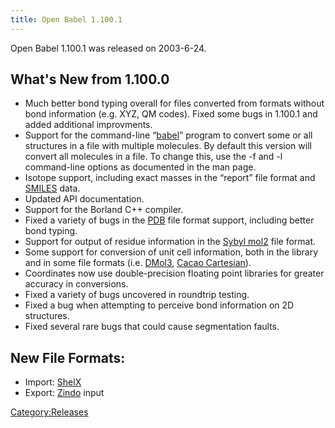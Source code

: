 ```yaml
---
title: Open Babel 1.100.1
---
```


Open Babel 1.100.1 was released on 2003-6-24.

What's New from 1.100.0
-----------------------

-   Much better bond typing overall for files converted from formats without bond information (e.g. XYZ, QM codes). Fixed some bugs in 1.100.1 and added additional improvments.
-   Support for the command-line “[babel](/babel "wikilink")” program to convert some or all structures in a file with multiple molecules. By default this version will convert all molecules in a file. To change this, use the -f and -l command-line options as documented in the man page.
-   Isotope support, including exact masses in the “report” file format and [SMILES](/SMILES "wikilink") data.
-   Updated API documentation.
-   Support for the Borland C++ compiler.
-   Fixed a variety of bugs in the [PDB](/PDB "wikilink") file format support, including better bond typing.
-   Support for output of residue information in the [Sybyl mol2](/Sybyl_mol2 "wikilink") file format.
-   Some support for conversion of unit cell information, both in the library and in some file formats (i.e. [DMol3](/DMol3_coordinates "wikilink"), [Cacao Cartesian](/Cacao_Cartesian "wikilink")).
-   Coordinates now use double-precision floating point libraries for greater accuracy in conversions.
-   Fixed a variety of bugs uncovered in roundtrip testing.
-   Fixed a bug when attempting to perceive bond information on 2D structures.
-   Fixed several rare bugs that could cause segmentation faults.

New File Formats:
-----------------

-   Import: [ShelX](/ShelX "wikilink")
-   Export: [Zindo](/Zindo "wikilink") input

[Category:Releases](/Category:Releases "wikilink")
